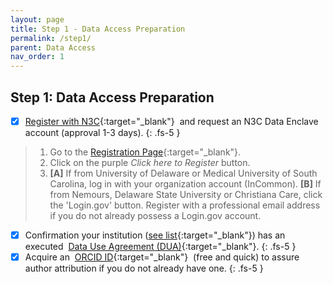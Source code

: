 ```yaml
---
layout: page
title: Step 1 - Data Access Preparation
permalink: /step1/
parent: Data Access
nav_order: 1
---
```


## Step 1: Data Access Preparation

- [x] [Register with N3C](https://covid-test.cd2h.org/N3C_data_enclave){:target="_blank"}&nbsp; and request an N3C Data Enclave account (approval 1-3 days).
{: .fs-5 }
> 1. Go to the [Registration Page](https://labs.cd2h.org/registration/){:target="_blank"}.
> 2. Click on the purple _Click here to Register_ button.
> 3. **[A]** If from University of Delaware or Medical University of South Carolina, log in with your organization account (InCommon). **[B]** If from Nemours, Delaware State University or Christiana Care, click the 'Login.gov' button.  Register with a professional email address if you do not already possess a Login.gov account.

- [x] Confirmation your institution ([see list](https://covid.cd2h.org/node/280){:target="_blank"}) has an executed &nbsp;[Data Use Agreement (DUA)](https://ncats.nih.gov/n3c/resources/data-access){:target="_blank"}.
{: .fs-5 }
- [x] Acquire an &nbsp;[ORCID ID](https://orcid.org/){:target="_blank"} &nbsp;(free and quick) to assure author attribution if you do not already have one.
{: .fs-5 }
